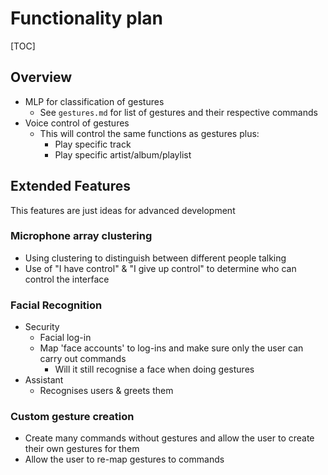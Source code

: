 # Functionality plan
[TOC]
## Overview

- MLP for classification of gestures
    + See `gestures.md` for list of gestures and their respective commands
- Voice control of gestures
    + This will control the same functions as gestures plus:
        * Play specific track
        * Play specific artist/album/playlist

## Extended Features
This features are just ideas for advanced development

### Microphone array clustering

- Using clustering to distinguish between different people talking
- Use of "I have control" & "I give up control" to determine who can control the interface

### Facial Recognition

- Security
    + Facial log-in
    + Map 'face accounts' to log-ins and make sure only the user can carry out commands
        * Will it still recognise a face when doing gestures
- Assistant
    + Recognises users & greets them

### Custom gesture creation
- Create many commands without gestures and allow the user to create their own gestures for them
- Allow the user to re-map gestures to commands